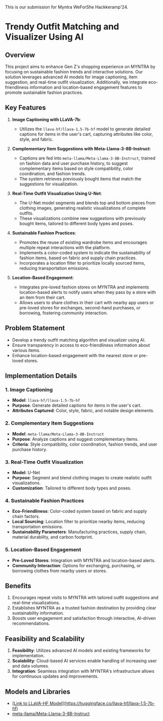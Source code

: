 This is our submission for Myntra WeForShe Hackkeramp'24.
# Trendy Outfit Matching and Visualizer Using AI

## Overview

This project aims to enhance Gen Z's shopping experience on MYNTRA by focusing on sustainable fashion trends and interactive solutions. Our solution leverages advanced AI models for image captioning, item suggestion, and real-time outfit visualization. Additionally, we integrate eco-friendliness information and location-based engagement features to promote sustainable fashion practices.

## Key Features

1. **Image Captioning with LLaVA-7b**:
   - Utilizes the `llava-hf/llava-1.5-7b-hf` model to generate detailed captions for items in the user's cart, capturing attributes like color, style, and fabric.

2. **Complementary Item Suggestions with Meta-Llama-3-8B-Instruct**:
   - Captions are fed into `meta-llama/Meta-Llama-3-8B-Instruct`, trained on fashion data and user purchase history, to suggest complementary items based on style compatibility, color coordination, and fashion trends.
   - The system retrieves previously bought items that match the suggestions for visualization.

3. **Real-Time Outfit Visualization Using U-Net**:
   - The U-Net model segments and blends top and bottom pieces from clothing images, generating realistic visualizations of complete outfits.
   - These visualizations combine new suggestions with previously bought items, tailored to different body types and poses.

4. **Sustainable Fashion Practices**:
   - Promotes the reuse of existing wardrobe items and encourages multiple repeat interactions with the platform.
   - Implements a color-coded system to indicate the sustainability of fashion items, based on fabric and supply chain practices.
   - Incorporates a location filter to prioritize locally sourced items, reducing transportation emissions.

5. **Location-Based Engagement**:
   - Integrates pre-loved fashion stores on MYNTRA and implements location-based alerts to notify users when they pass by a store with an item from their cart.
   - Allows users to share clothes in their cart with nearby app users or pre-loved stores for exchanges, second-hand purchases, or borrowing, fostering community interaction.

## Problem Statement

- Develop a trendy outfit matching algorithm and visualizer using AI.
- Ensure transparency in access to eco-friendliness information about various items.
- Enhance location-based engagement with the nearest store or pre-loved stores.

## Implementation Details

### 1. Image Captioning

- **Model**: `llava-hf/llava-1.5-7b-hf`
- **Purpose**: Generate detailed captions for items in the user's cart.
- **Attributes Captured**: Color, style, fabric, and notable design elements.

### 2. Complementary Item Suggestions

- **Model**: `meta-llama/Meta-Llama-3-8B-Instruct`
- **Purpose**: Analyze captions and suggest complementary items.
- **Criteria**: Style compatibility, color coordination, fashion trends, and user purchase history.

### 3. Real-Time Outfit Visualization

- **Model**: U-Net
- **Purpose**: Segment and blend clothing images to create realistic outfit visualizations.
- **Customization**: Tailored to different body types and poses.

### 4. Sustainable Fashion Practices

- **Eco-Friendliness**: Color-coded system based on fabric and supply chain factors.
- **Local Sourcing**: Location filter to prioritize nearby items, reducing transportation emissions.
- **Sustainability Parameters**: Manufacturing practices, supply chain, material durability, and carbon footprint.

### 5. Location-Based Engagement

- **Pre-Loved Stores**: Integration with MYNTRA and location-based alerts.
- **Community Interaction**: Options for exchanging, purchasing, or borrowing clothes from nearby users or stores.

## Benefits

1. Encourages repeat visits to MYNTRA with tailored outfit suggestions and real-time visualizations.
2. Establishes MYNTRA as a trusted fashion destination by providing clear sustainability information.
3. Boosts user engagement and satisfaction through interactive, AI-driven recommendations.

## Feasibility and Scalability

1. **Feasibility**: Utilizes advanced AI models and existing frameworks for implementation.
2. **Scalability**: Cloud-based AI services enable handling of increasing user and data volumes.
3. **Integration**: Seamless integration with MYNTRA's infrastructure allows for continuous updates and improvements.

## Models and Libraries

- [[Link to LLaVA-HF Model]()](https://huggingface.co/llava-hf/llava-1.5-7b-hf)
-  [meta-llama/Meta-Llama-3-8B-Instruct](https://huggingface.co/meta-llama/Meta-Llama-3-8B-Instruct)



